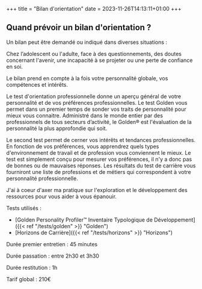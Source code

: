 +++
title = "Bilan d'orientation"
date = 2023-11-26T14:13:11+01:00
+++

## Quand prévoir un bilan d'orientation ?


Un bilan peut être demandé ou indiqué dans diverses situations :

Chez l’adolescent ou l'adulte, face à des questionnements, des doutes concernant l'avenir, une incapacité à se projeter ou une perte de confiance en soi.

Le bilan prend en compte à la fois votre personnalité globale, vos compétences et intérêts.

Le test d'orientation professionnelle donne un aperçu général de votre personnalité et de vos préférences professionnelles. 
Le test Golden vous permet dans un premier temps de sonder vos traits de personnalité pour mieux vous connaitre. Administré dans le monde entier par des professionnels de tous secteurs d’activité, le Golden® est l'évaluation de la personnalité la plus approfondie qui soit. 

Le second test permet de cerner vos intérêts et tendances professionnelles. En fonction de vos préférences, vous apprendrez quels types d'environnement de travail et de profession vous conviennent le mieux. Le test est simplement conçu pour mesurer vos préférences, il n'y a donc pas de bonnes ou de mauvaises réponses. Les résultats du test de carrière vous fourniront une liste de professions et de métiers qui correspondent à votre personnalité professionnelle.

J'ai à coeur d'axer ma pratique sur l'exploration et le développement des ressources pour vous aider à vous épanouir.

Tests utilisés : 
- [Golden Personality Profiler™ Inventaire Typologique de Développement]({{< ref "/tests/golden" >}} "Golden")
- [Horizons de Carrière]({{< ref "/tests/horizons" >}} "Horizons")

Durée premier entretien : 45 minutes

Durée passation : entre 2h30 et 3h30

Durée restitution : 1h

Tarif global : 210€


        


